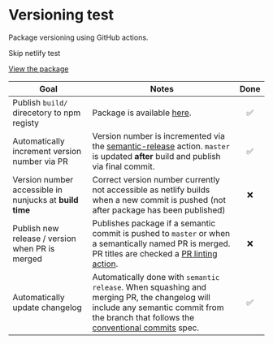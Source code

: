 # Versioning test

Package versioning using GitHub actions.

Skip netlify test

[View the package](https://unpkg.com/wmn-versioning-test)

| Goal                                                    | Notes                                                                                                                                                                                                                                   |        Done        |
| ------------------------------------------------------- | --------------------------------------------------------------------------------------------------------------------------------------------------------------------------------------------------------------------------------------- | :----------------: |
| Publish `build/` direcetory to npm registy              | Package is available [here](https://unpkg.com/wmn-versioning-test).                                                                                                                                                                     | :white_check_mark: |
| Automatically increment version number via PR           | Version number is incremented via the [semantic-release](https://github.com/semantic-release/semantic-release) action. `master` is updated **after** build and publish via final commit.                                                | :white_check_mark: |
| Version number accessible in nunjucks at **build time** | Correct version number currently not accessible as netlify builds when a new commit is pushed (not after package has been published)                                                                                                    |        :x:         |
| Publish new release / version when PR is merged         | Publishes package if a semantic commit is pushed to `master` or when a semantically named PR is merged. PR titles are checked a [PR linting action](https://github.com/gldgrnt/wmnds-versioning-test/actions).                          |        :x:         |
| Automatically update changelog                          | Automatically done with `semantic release`. When squashing and merging PR, the changelog will include any semantic commit from the branch that follows the [conventional commits](https://www.conventionalcommits.org/en/v1.0.0/) spec. | :white_check_mark: |
